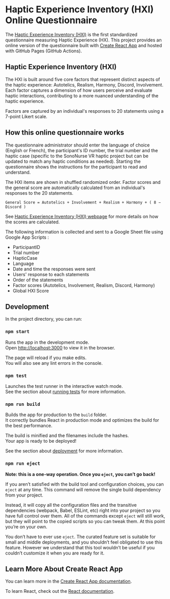 # Haptic Experience Inventory (HXI) Online Questionnaire

The [Haptic Experience Inventory (HXI)](https://get-hxi.org/) is the first standardized questionnaire measuring Haptic Experience (HX). This project provides an online version of the questionnaire built with [Create React App](https://github.com/facebook/create-react-app) and hosted with GitHub Pages (GitHub Actions).

## Haptic Experience Inventory (HXI)

The HXI is built around five core factors that represent distinct aspects of the haptic experience: Autotelics, Realism, Harmony, Discord, Involvement. Each factor captures a dimension of how users perceive and evaluate haptic interactions, contributing to a more nuanced understanding of the haptic experience.

Factors are captured by an individual's responses to 20 statements using a 7-point Likert scale. 

## How this online questionnaire works

The questionnaire administrator should enter the language of choice (English or French), the participant's ID number, the trial number and the haptic case (specific to the SonoNurse VR haptic project but can be updated to match any haptic conditions as needed). Starting the questionnaire shows the instructions for the participant to read and understand.

The HXI items are shown in shuffled randomized order. Factor scores and the general score are automatically calculated from an individual's responses to the 20 statements. 

`General Score = Autotelics + Involvement + Realism + Harmony + ( 8 − Discord )`

See [Haptic Experience Inventory (HXI) webpage](https://get-hxi.org/) for more details on how the scores are calculated.


The following information is collected and sent to a Google Sheet file using Google App Scripts :
- ParticipantID
- Trial number	
- HapticCase	
- Language	
- Date and time	the responses were sent
- Users' response to each statements
- Order of the statements
- Factor scores (Autotelics, Involvement, Realism, Discord, Harmony)
- Global HXI Score		


## Development

In the project directory, you can run:

### `npm start`

Runs the app in the development mode.\
Open [http://localhost:3000](http://localhost:3000) to view it in the browser.

The page will reload if you make edits.\
You will also see any lint errors in the console.

### `npm test`

Launches the test runner in the interactive watch mode.\
See the section about [running tests](https://facebook.github.io/create-react-app/docs/running-tests) for more information.

### `npm run build`

Builds the app for production to the `build` folder.\
It correctly bundles React in production mode and optimizes the build for the best performance.

The build is minified and the filenames include the hashes.\
Your app is ready to be deployed!

See the section about [deployment](https://facebook.github.io/create-react-app/docs/deployment) for more information.

### `npm run eject`

**Note: this is a one-way operation. Once you `eject`, you can’t go back!**

If you aren’t satisfied with the build tool and configuration choices, you can `eject` at any time. This command will remove the single build dependency from your project.

Instead, it will copy all the configuration files and the transitive dependencies (webpack, Babel, ESLint, etc) right into your project so you have full control over them. All of the commands except `eject` will still work, but they will point to the copied scripts so you can tweak them. At this point you’re on your own.

You don’t have to ever use `eject`. The curated feature set is suitable for small and middle deployments, and you shouldn’t feel obligated to use this feature. However we understand that this tool wouldn’t be useful if you couldn’t customize it when you are ready for it.

## Learn More About Create React App

You can learn more in the [Create React App documentation](https://facebook.github.io/create-react-app/docs/getting-started).

To learn React, check out the [React documentation](https://reactjs.org/).
